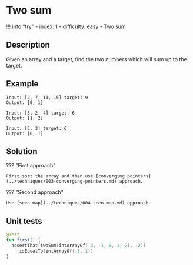 # Two sum

!!! info "try"
    - index: 1
    - difficulty: easy
    - [Two sum](https://leetcode.com/problems/two-sum/)


## Description

Given an array and a target, find the two numbers which will sum up to the target.

## Example

```
Input: [2, 7, 11, 15] target: 9
Output: [0, 1]

Input: [3, 2, 4] target: 6
Output: [1, 2]

Input: [3, 3] target: 6
Output: [0, 1]
```

## Solution

??? "First approach"

    First sort the array and then use [converging pointers](../techniques/003-converging-pointers.md) approach.

??? "Second approach"

    Use [seen map](../techniques/004-seen-map.md) approach.

## Unit tests

```kotlin
@Test
fun first() {
  assertThat(twoSum(intArrayOf(-3, -1, 0, 1, 2), -2))
    .isEqualTo(intArrayOf(-3, 1))
}
```



